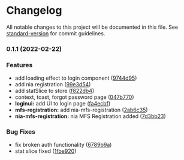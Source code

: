 # Changelog

All notable changes to this project will be documented in this file. See [standard-version](https://github.com/conventional-changelog/standard-version) for commit guidelines.

### 0.1.1 (2022-02-22)


### Features

* add loading effect to login component ([9744d95](https://github.com/enochmk/biosimreg-react-ui/commit/9744d95006b604d86675914c520c3ef85e60a95e))
* add nia registration ([99e3d54](https://github.com/enochmk/biosimreg-react-ui/commit/99e3d54db256a0d303075957077d52dba36cfbcb))
* add statSlice to store ([f822db4](https://github.com/enochmk/biosimreg-react-ui/commit/f822db4fd0b63d7148b1d41ca775f48003d433fa))
* context, toast, forgot password page ([047b770](https://github.com/enochmk/biosimreg-react-ui/commit/047b770da8985089c08e2ab211c7b4bb16578a22))
* **loginui:** add UI to login page ([fa4ecbf](https://github.com/enochmk/biosimreg-react-ui/commit/fa4ecbf390319076f4a87750e5d0bbb1bf25840b))
* **mfs-registration:** add nia-mfs-registration ([2ab6c35](https://github.com/enochmk/biosimreg-react-ui/commit/2ab6c35859a0a037e066151036047f58e92b37de))
* **nia-mfs-registration:** nia MFS Registration added ([7d3bb23](https://github.com/enochmk/biosimreg-react-ui/commit/7d3bb23f375ee048af0f409c1865a9b98bfdf950))


### Bug Fixes

* fix broken auth functionality ([6789b9a](https://github.com/enochmk/biosimreg-react-ui/commit/6789b9a597cbc4015611cea2c72e7dd2d0bba418))
* stat slice fixed ([1fbe920](https://github.com/enochmk/biosimreg-react-ui/commit/1fbe920b4fb20efd94f95d2c84ac7b40daaee929))
